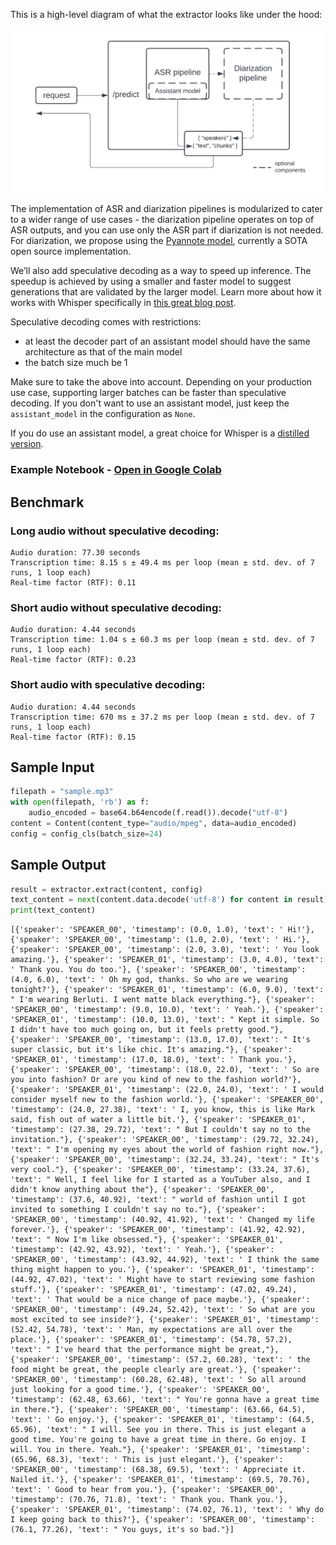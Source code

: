 This is a high-level diagram of what the extractor looks like under the hood:

![pipeline_schema](pipeline_schema.png)

The implementation of ASR and diarization pipelines is modularized to cater to a wider range of use cases - the diarization pipeline operates on top of ASR outputs, and you can use only the ASR part if diarization is not needed. For diarization, we propose using the [Pyannote model](https://huggingface.co/pyannote/speaker-diarization-3.1), currently a SOTA open source implementation.

We’ll also add speculative decoding as a way to speed up inference. The speedup is achieved by using a smaller and faster model to suggest generations that are validated by the larger model. Learn more about how it works with Whisper specifically in [this great blog post](https://huggingface.co/blog/whisper-speculative-decoding).

Speculative decoding comes with restrictions:

- at least the decoder part of an assistant model should have the same architecture as that of the main model
- the batch size much be 1

Make sure to take the above into account. Depending on your production use case, supporting larger batches can be faster than speculative decoding. If you don't want to use an assistant model, just keep the `assistant_model` in the configuration as `None`.

If you do use an assistant model, a great choice for Whisper is a [distilled version](https://huggingface.co/distil-whisper).

### Example Notebook - [Open in Google Colab](https://colab.research.google.com/drive/1aW6DdAkxTQWZcCe1fS0QCVZ6GeQFji2S?usp=sharing)

## Benchmark
### Long audio without speculative decoding:
```
Audio duration: 77.30 seconds
Transcription time: 8.15 s ± 49.4 ms per loop (mean ± std. dev. of 7 runs, 1 loop each)
Real-time factor (RTF): 0.11
```
### Short audio without speculative decoding:
```
Audio duration: 4.44 seconds
Transcription time: 1.04 s ± 60.3 ms per loop (mean ± std. dev. of 7 runs, 1 loop each)
Real-time factor (RTF): 0.23
```
### Short audio with speculative decoding:
```
Audio duration: 4.44 seconds
Transcription time: 670 ms ± 37.2 ms per loop (mean ± std. dev. of 7 runs, 1 loop each)
Real-time factor (RTF): 0.15
```

## Sample Input
```python
filepath = "sample.mp3"
with open(filepath, 'rb') as f:
    audio_encoded = base64.b64encode(f.read()).decode("utf-8")
content = Content(content_type="audio/mpeg", data=audio_encoded)
config = config_cls(batch_size=24)
```

## Sample Output
```python
result = extractor.extract(content, config)
text_content = next(content.data.decode('utf-8') for content in result)
print(text_content)
```
```
[{'speaker': 'SPEAKER_00', 'timestamp': (0.0, 1.0), 'text': ' Hi!'}, {'speaker': 'SPEAKER_00', 'timestamp': (1.0, 2.0), 'text': ' Hi.'}, {'speaker': 'SPEAKER_00', 'timestamp': (2.0, 3.0), 'text': ' You look amazing.'}, {'speaker': 'SPEAKER_01', 'timestamp': (3.0, 4.0), 'text': ' Thank you. You do too.'}, {'speaker': 'SPEAKER_00', 'timestamp': (4.0, 6.0), 'text': ' Oh my god, thanks. So who are we wearing tonight?'}, {'speaker': 'SPEAKER_01', 'timestamp': (6.0, 9.0), 'text': " I'm wearing Berluti. I went matte black everything."}, {'speaker': 'SPEAKER_00', 'timestamp': (9.0, 10.0), 'text': ' Yeah.'}, {'speaker': 'SPEAKER_01', 'timestamp': (10.0, 13.0), 'text': " Kept it simple. So I didn't have too much going on, but it feels pretty good."}, {'speaker': 'SPEAKER_00', 'timestamp': (13.0, 17.0), 'text': " It's super classic, but it's like chic. It's amazing."}, {'speaker': 'SPEAKER_01', 'timestamp': (17.0, 18.0), 'text': ' Thank you.'}, {'speaker': 'SPEAKER_00', 'timestamp': (18.0, 22.0), 'text': ' So are you into fashion? Or are you kind of new to the fashion world?'}, {'speaker': 'SPEAKER_01', 'timestamp': (22.0, 24.0), 'text': ' I would consider myself new to the fashion world.'}, {'speaker': 'SPEAKER_00', 'timestamp': (24.0, 27.38), 'text': ' I, you know, this is like Mark said, fish out of water a little bit.'}, {'speaker': 'SPEAKER_01', 'timestamp': (27.38, 29.72), 'text': " But I couldn't say no to the invitation."}, {'speaker': 'SPEAKER_00', 'timestamp': (29.72, 32.24), 'text': " I'm opening my eyes about the world of fashion right now."}, {'speaker': 'SPEAKER_00', 'timestamp': (32.24, 33.24), 'text': " It's very cool."}, {'speaker': 'SPEAKER_00', 'timestamp': (33.24, 37.6), 'text': " Well, I feel like for I started as a YouTuber also, and I didn't know anything about the"}, {'speaker': 'SPEAKER_00', 'timestamp': (37.6, 40.92), 'text': " world of fashion until I got invited to something I couldn't say no to."}, {'speaker': 'SPEAKER_00', 'timestamp': (40.92, 41.92), 'text': ' Changed my life forever.'}, {'speaker': 'SPEAKER_00', 'timestamp': (41.92, 42.92), 'text': " Now I'm like obsessed."}, {'speaker': 'SPEAKER_01', 'timestamp': (42.92, 43.92), 'text': ' Yeah.'}, {'speaker': 'SPEAKER_00', 'timestamp': (43.92, 44.92), 'text': ' I think the same thing might happen to you.'}, {'speaker': 'SPEAKER_01', 'timestamp': (44.92, 47.02), 'text': ' Might have to start reviewing some fashion stuff.'}, {'speaker': 'SPEAKER_01', 'timestamp': (47.02, 49.24), 'text': ' That would be a nice change of pace maybe.'}, {'speaker': 'SPEAKER_00', 'timestamp': (49.24, 52.42), 'text': ' So what are you most excited to see inside?'}, {'speaker': 'SPEAKER_01', 'timestamp': (52.42, 54.78), 'text': ' Man, my expectations are all over the place.'}, {'speaker': 'SPEAKER_01', 'timestamp': (54.78, 57.2), 'text': " I've heard that the performance might be great,"}, {'speaker': 'SPEAKER_00', 'timestamp': (57.2, 60.28), 'text': ' the food might be great, the people clearly are great.'}, {'speaker': 'SPEAKER_00', 'timestamp': (60.28, 62.48), 'text': ' So all around just looking for a good time.'}, {'speaker': 'SPEAKER_00', 'timestamp': (62.48, 63.66), 'text': " You're gonna have a great time in there."}, {'speaker': 'SPEAKER_00', 'timestamp': (63.66, 64.5), 'text': ' Go enjoy.'}, {'speaker': 'SPEAKER_01', 'timestamp': (64.5, 65.96), 'text': " I will. See you in there. This is just elegant a good time. You're going to have a great time in there. Go enjoy. I will. You in there. Yeah."}, {'speaker': 'SPEAKER_01', 'timestamp': (65.96, 68.3), 'text': ' This is just elegant.'}, {'speaker': 'SPEAKER_00', 'timestamp': (68.38, 69.5), 'text': ' Appreciate it. Nailed it.'}, {'speaker': 'SPEAKER_01', 'timestamp': (69.5, 70.76), 'text': ' Good to hear from you.'}, {'speaker': 'SPEAKER_00', 'timestamp': (70.76, 71.8), 'text': ' Thank you. Thank you.'}, {'speaker': 'SPEAKER_01', 'timestamp': (74.02, 76.1), 'text': ' Why do I keep going back to this?'}, {'speaker': 'SPEAKER_00', 'timestamp': (76.1, 77.26), 'text': " You guys, it's so bad."}]
```